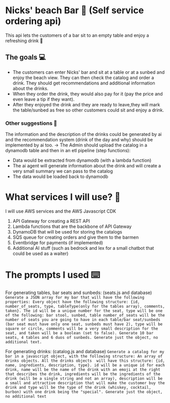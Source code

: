 # Nicks' beach Bar 🍻 (Self service ordering api)

This api lets the customers of a bar sit to an empty table and enjoy a refreshing drink 🍹

## The goals 💻

- The customers can enter Nicks' bar and sit at a table or at a sunbed and enjoy the beach view. They can then check the catalog and order a drink. They should get recommendations and additional information about the drinks.
- When they order the drink, they would also pay for it (pay the price and even leave a tip if they want).
- After they enjoyed the drink and they are ready to leave,they will mark the table/sunbed as free so other customers could sit and enjoy a drink.

### Other suggestions 💭

The information and the description of the drinks could be generated by ai and the recommendation system (drink of the day and why) should be implemented by ai too.
-> The Admin should upload the catalog in a dynamodb table and then in an etl pipeline (step functions):

- Data would be extracted from dynamodb (with a lambda function)
- The ai agent will generate information about the drink and will create a very small summary we can pass to the catalog
- The data would be loaded back to dynamodb

# What services I will use? 🚌

I will use AWS services and the AWS Javascript CDK

1. API Gateway for creating a REST API
2. Lambda functions that are the backbone of API Gateway
3. DynamoDB that will be used for storing the catalogs
4. SQS queue for creating orders and give them to the barmen
5. Eventbridge for payments (if implemented)
6. Additional AI stuff (such as bedrock and lex for a small chatbot that could be used as a waiter)

# The prompts I used ⌨️

For generating tables, bar seats and sunbeds: (seats.js and database)
`Generate a JSON array for my bar that will have the following properties: Every object have the following structure: {id, number_of_seats, type, tableType(only for the tables array), comments, taken}. The id will be a unique number for the seat, type will be one of the following: bar stool, sunbed, table number_of_seats will be the number of seats you are going to have in each table/bar seat/sunbeds (bar seat must have only one seat, sunbeds must have 2), type will be square or circle, comments will be a very small description for the seat, and taken will be a boolean (set to false). Generate 10 bar seats, 4 tables and 6 duos of sunbeds. Generate just the object, no additional text.`

For generating drinks: (catalog.js and database)
`Generate a catalog for my bar in a javascript object, with the following structure: An array of drinks objects. All the drinks objects  will have this structure: {id, name, ingredients, description, type}. id will be a unique id for each drink, name will be the name of the drink with an emoji at the right that describes the drink, ingredients will be the ingredients of the drink (will be a single string and not an array), description will be a small and attractive description that will make the customer buy the drink and type will be the type of the drink (whiskey, cocktail, burbon) with one drink being the "special". Generate just the object, no additional text`
